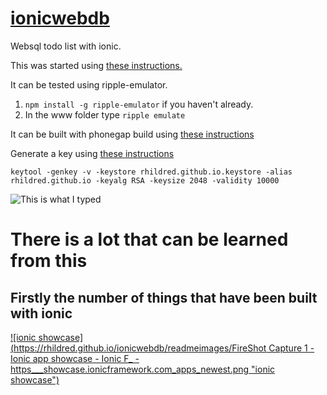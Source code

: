 # <a href="https://github.com/rhildred/ionicwebdb" target="_blank">ionicwebdb</a>
Websql todo list with ionic.

This was started using <a href="https://ionicframework.com/docs/v1/getting-started/" target="_blank">these instructions.</a>

It can be tested using ripple-emulator.

1. `npm install -g ripple-emulator` if you haven't already.
1. In the www folder type `ripple emulate`

It can be built with phonegap build using [these instructions](https://pointdeveloper.com/how-to-build-ionic-app-with-phonegap-build/)

Generate a key using [these instructions](https://coderwall.com/p/r09hoq/android-generate-release-debug-keystores)

`keytool -genkey -v -keystore rhildred.github.io.keystore -alias rhildred.github.io -keyalg RSA -keysize 2048 -validity 10000`

![This is what I typed](https://rhildred.github.io/ionicwebdb/readmeimages/KeytoolCapture.PNG "What I typed")

# There is a lot that can be learned from this

## Firstly the number of things that have been built with ionic

[![ionic showcase](https://rhildred.github.io/ionicwebdb/readmeimages/FireShot Capture 1 - Ionic app showcase - Ionic F_ - https___showcase.ionicframework.com_apps_newest.png "ionic showcase")](https://showcase.ionicframework.com/apps/newest)